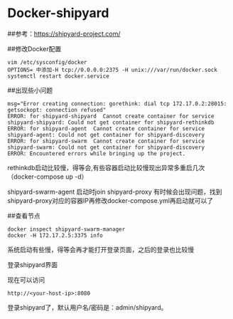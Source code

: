 # Docker-shipyard

##参考：https://shipyard-project.com/

##修改Docker配置
```
vim /etc/sysconfig/docker
OPTIONS= 中添加-H tcp://0.0.0.0:2375 -H unix:///var/run/docker.sock 
systemctl restart docker.service
```


##出现些小问题
```
msg="Error creating connection: gorethink: dial tcp 172.17.0.2:28015: getsockopt: connection refused" 
ERROR: for shipyard-shipyard  Cannot create container for service shipyard-shipyard: Could not get container for shipyard-rethinkdb
ERROR: for shipyard-agent  Cannot create container for service shipyard-agent: Could not get container for shipyard-discovery
ERROR: for shipyard-swarm  Cannot create container for service shipyard-swarm: Could not get container for shipyard-discovery
ERROR: Encountered errors while bringing up the project.
```

rethinkdb启动比较慢，得等会,有些容器启动比较慢现出异常多重启几次（docker-compose up -d）

shipyard-swarm-agent 启动时join shipyard-proxy 有时候会出现问题，找到shipyard-proxy对应的容器IP再修改docker-compose.yml再启动就可以了

##查看节点
```
docker inspect shipyard-swarm-manager
docker -H 172.17.2.5:3375 info
```

系统启动有些慢，得等会再才能打开登录页面，之后的登录也比较慢

登录shipyard界面

现在可以访问
```
http://<your-host-ip>:8080
```
登录shipyard了，默认用户名/密码是：admin/shipyard。

